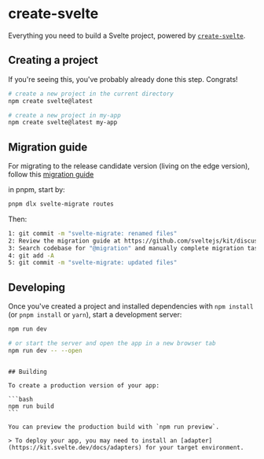 # create-svelte

Everything you need to build a Svelte project, powered by [`create-svelte`](https://github.com/sveltejs/kit/tree/master/packages/create-svelte).

## Creating a project

If you're seeing this, you've probably already done this step. Congrats!

```bash
# create a new project in the current directory
npm create svelte@latest

# create a new project in my-app
npm create svelte@latest my-app
```

## Migration guide

For migrating to the release candidate version (living on the edge version), follow this [migration guide](https://github.com/sveltejs/kit/discussions/5774)

in pnpm, start by:

```bash
pnpm dlx svelte-migrate routes
```

Then:

```bash
1: git commit -m "svelte-migrate: renamed files"
2: Review the migration guide at https://github.com/sveltejs/kit/discussions/5774
3: Search codebase for "@migration" and manually complete migration tasks
4: git add -A
5: git commit -m "svelte-migrate: updated files"
```

## Developing

Once you've created a project and installed dependencies with `npm install` (or `pnpm install` or `yarn`), start a development server:

```bash
npm run dev

# or start the server and open the app in a new browser tab
npm run dev -- --open
```

````

## Building

To create a production version of your app:

```bash
npm run build
```

You can preview the production build with `npm run preview`.

> To deploy your app, you may need to install an [adapter](https://kit.svelte.dev/docs/adapters) for your target environment.
````
